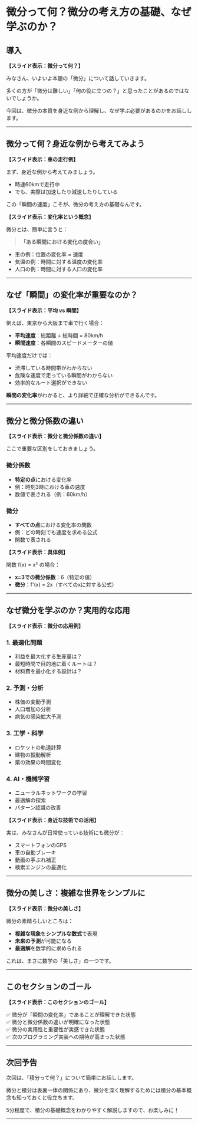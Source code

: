 # 微分って何？微分の考え方の基礎、なぜ学ぶのか？

## 導入

**【スライド表示：微分って何？】**

みなさん、いよいよ本題の「微分」について話していきます。

多くの方が「微分は難しい」「何の役に立つの？」と思ったことがあるのではないでしょうか。

今回は、微分の本質を身近な例から理解し、なぜ学ぶ必要があるのかをお話しします。

---

## 微分って何？身近な例から考えてみよう

**【スライド表示：車の走行例】**

まず、身近な例から考えてみましょう。
- 時速60kmで走行中
- でも、実際は加速したり減速したりしている

この「瞬間の速度」こそが、微分の考え方の基礎なんです。

**【スライド表示：変化率という概念】**

微分とは、簡単に言うと：
> **「ある瞬間における変化の度合い」**

- 車の例：位置の変化率 = 速度
- 気温の例：時間に対する温度の変化率
- 人口の例：時間に対する人口の変化率

---

## なぜ「瞬間」の変化率が重要なのか？

**【スライド表示：平均 vs 瞬間】**

例えば、東京から大阪まで車で行く場合：
- **平均速度**：総距離 ÷ 総時間 = 80km/h
- **瞬間速度**：各瞬間のスピードメーターの値

平均速度だけでは：
- 渋滞している時間帯がわからない
- 危険な速度で走っている瞬間がわからない
- 効率的なルート選択ができない

**瞬間の変化率**がわかると、より詳細で正確な分析ができるんです。

---

## 微分と微分係数の違い

**【スライド表示：微分と微分係数の違い】**

ここで重要な区別をしておきましょう。

### 微分係数
- **特定の点**における変化率
- 例：時刻3時における車の速度
- 数値で表される（例：60km/h）

### 微分
- **すべての点**における変化率の関数
- 例：どの時刻でも速度を求める公式
- 関数で表される

**【スライド表示：具体例】**

関数 f(x) = x² の場合：
- **x=3での微分係数**：6（特定の値）
- **微分**：f'(x) = 2x（すべてのxに対する公式）

---

## なぜ微分を学ぶのか？実用的な応用

**【スライド表示：微分の応用例】**

### 1. 最適化問題
- 利益を最大化する生産量は？
- 最短時間で目的地に着くルートは？
- 材料費を最小化する設計は？

### 2. 予測・分析
- 株価の変動予測
- 人口増加の分析
- 病気の感染拡大予測

### 3. 工学・科学
- ロケットの軌道計算
- 建物の振動解析
- 薬の効果の時間変化

### 4. AI・機械学習
- ニューラルネットワークの学習
- 最適解の探索
- パターン認識の改善

**【スライド表示：身近な技術での活用】**

実は、みなさんが日常使っている技術にも微分が：
- スマートフォンのGPS
- 車の自動ブレーキ
- 動画の手ぶれ補正
- 検索エンジンの最適化

---

## 微分の美しさ：複雑な世界をシンプルに

**【スライド表示：微分の美しさ】**

微分の素晴らしいところは：
- **複雑な現象**を**シンプルな数式**で表現
- **未来の予測**が可能になる
- **最適解**を数学的に求められる

これは、まさに数学の「美しさ」の一つです。

---

## このセクションのゴール

**【スライド表示：このセクションのゴール】**

✅ 微分が「瞬間の変化率」であることが理解できた状態  
✅ 微分と微分係数の違いが明確になった状態  
✅ 微分の実用性と重要性が実感できた状態  
✅ 次のプログラミング実装への期待が高まった状態  

---

## 次回予告

次回は、「積分って何？」について簡単にお話しします。

微分と積分は表裏一体の関係にあり、微分を深く理解するためには積分の基本概念も知っておくと役立ちます。

5分程度で、積分の基礎概念をわかりやすく解説しますので、お楽しみに！

---
